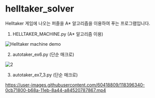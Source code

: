 
# helltaker_solver

Helltaker 게임에 나오는 퍼즐을 A* 알고리즘을 이용하여 푸는 프로그램입니다.



1. HELLTAKER_MACHINE.py (A* 알고리즘 이용)

![Helltaker machine demo](https://user-images.githubusercontent.com/60418809/117997666-21d83200-b37e-11eb-9188-0a43cf20e97e.gif)


2. autotaker_ex6.py (단순 매크로)

![2](https://user-images.githubusercontent.com/60418809/117979107-863ec580-b36d-11eb-9081-ff9a0259a224.gif)


3. autotaker_ex7_3.py (단순 매크로)

https://user-images.githubusercontent.com/60418809/118396340-0cb71800-b68a-11eb-8a44-a84520787867.mp4

